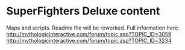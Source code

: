 # SuperFighters Deluxe content
Maps and scripts. Readme file will be reworked.
Full information here:
http://mythologicinteractive.com/forum/topic.asp?TOPIC_ID=3059
http://mythologicinteractive.com/forum/topic.asp?TOPIC_ID=3234
